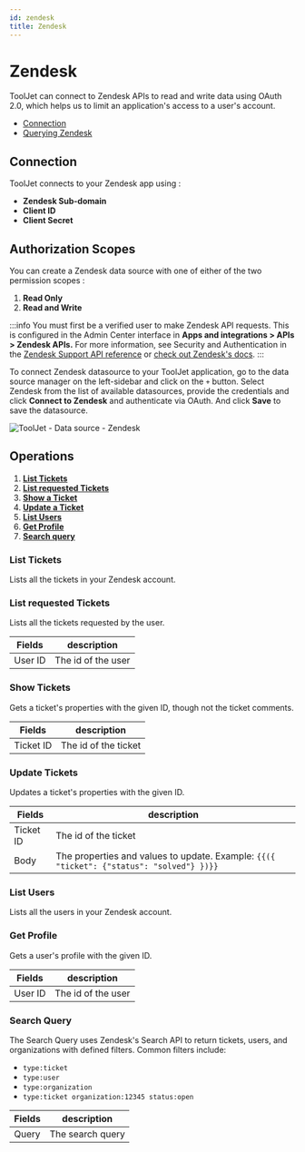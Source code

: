 ```yaml
---
id: zendesk
title: Zendesk
---
```


# Zendesk

ToolJet can connect to Zendesk APIs to read and write data using OAuth 2.0, which helps us to limit an application's access to a user's account.

- [Connection](#connection)
- [Querying Zendesk](#querying-zendesk)

## Connection

ToolJet connects to your Zendesk app using :

- **Zendesk Sub-domain**
- **Client ID**
- **Client Secret**

## Authorization Scopes

You can create a Zendesk data source with one of either of the two permission scopes :

1. **Read Only**
2. **Read and Write**

:::info
You must first be a verified user to make Zendesk API requests. This is configured in the Admin Center interface in **Apps and integrations > APIs > Zendesk APIs.** For more information, see Security and Authentication in the [Zendesk Support API reference](https://developer.zendesk.com/api-reference/ticketing/introduction/#security-and-authentication) or [check out Zendesk's docs](https://support.zendesk.com/hc/en-us/articles/4408845965210).
:::

To connect Zendesk datasource to your ToolJet application, go to the data source manager on the left-sidebar and click on the `+` button. Select Zendesk from the list of available datasources, provide the credentials and click **Connect to Zendesk** and authenticate via OAuth. And click **Save** to save the datasource.

<div style={{textAlign: 'center'}}>

![ToolJet - Data source - Zendesk](/img/datasource-reference/zendesk/zendesk-v2.gif)

</div>

## Operations

1. **[List Tickets](/docs/data-sources/zendesk#list-tickets)**
2. **[List requested Tickets](/docs/data-sources/zendesk#list-requested-tickets)**
3. **[Show a Ticket](/docs/data-sources/zendesk#show-tickets)**
4. **[Update a Ticket](/docs/data-sources/zendesk#update-tickets)**
5. **[List Users](/docs/data-sources/zendesk#list-users)**
6. **[Get Profile](/docs/data-sources/zendesk#get-profile)**
7. **[Search query](/docs/data-sources/zendesk#search-query)**

### List Tickets

Lists all the tickets in your Zendesk account.

### List requested Tickets

Lists all the tickets requested by the user.

| Fields  | description        |
| ------- | ------------------ |
| User ID | The id of the user |

### Show Tickets

Gets a ticket's properties with the given ID, though not the ticket comments.

| Fields    | description          |
| --------- | -------------------- |
| Ticket ID | The id of the ticket |

### Update Tickets

Updates a ticket's properties with the given ID.

| Fields    | description                                                                              |
| --------- | ---------------------------------------------------------------------------------------- |
| Ticket ID | The id of the ticket                                                                     |
| Body      | The properties and values to update. Example: `{{({ "ticket": {"status": "solved"} })}}` |

### List Users

Lists all the users in your Zendesk account.

### Get Profile

Gets a user's profile with the given ID.

| Fields  | description        |
| ------- | ------------------ |
| User ID | The id of the user |

### Search Query

The Search Query uses Zendesk's Search API to return tickets, users, and organizations with defined filters.
Common filters include:

- `type:ticket`
- `type:user`
- `type:organization`
- `type:ticket organization:12345 status:open`

| Fields | description      |
| ------ | ---------------- |
| Query  | The search query |
